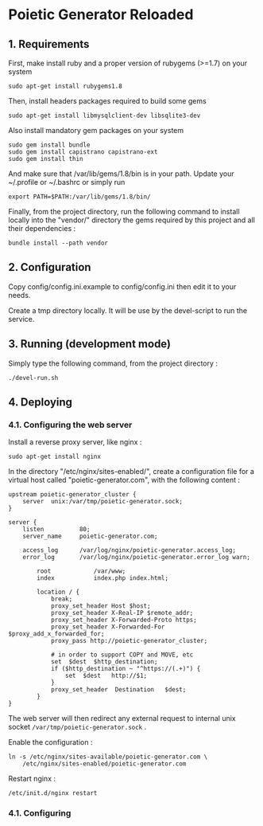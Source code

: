 
# Poietic Generator Reloaded

## 1. Requirements

First, make install ruby and a proper version of rubygems (>=1.7) on your system

    sudo apt-get install rubygems1.8

Then, install  headers packages required to build some gems

    sudo apt-get install libmysqlclient-dev libsqlite3-dev

Also install mandatory gem packages on your system

    sudo gem install bundle 
    sudo gem install capistrano capistrano-ext
    sudo gem install thin

And make sure that /var/lib/gems/1.8/bin is in your path. Update your ~/.profile 
or ~/.bashrc or simply run

    export PATH=$PATH:/var/lib/gems/1.8/bin/

Finally, from the project directory, run the following command to install
locally into the "vendor/" directory the gems required by this project and all
their dependencies :

    bundle install --path vendor


## 2. Configuration

Copy config/config.ini.example to config/config.ini then edit it to your needs.

Create a tmp directory locally. It will be use by the devel-script to run the service.

## 3. Running (development mode)

Simply type the following command, from the project directory :

    ./devel-run.sh

## 4. Deploying 

### 4.1. Configuring the web server

Install a reverse proxy server, like nginx :


    sudo apt-get install nginx

In the directory "/etc/nginx/sites-enabled/", create a configuration file for 
a virtual host called "poietic-generator.com", with the following content :

    upstream poietic-generator_cluster {
        server  unix:/var/tmp/poietic-generator.sock;
    }

    server {
        listen          80;
        server_name     poietic-generator.com;
     
        access_log      /var/log/nginx/poietic-generator.access_log;
        error_log       /var/log/nginx/poietic-generator.error_log warn;
    
            root            /var/www;
            index           index.php index.html;
    
            location / {
                break;
                proxy_set_header Host $host;
                proxy_set_header X-Real-IP $remote_addr;
                proxy_set_header X-Forwarded-Proto https;
                proxy_set_header X-Forwarded-For $proxy_add_x_forwarded_for;
                proxy_pass http://poietic-generator_cluster;
    
                # in order to support COPY and MOVE, etc
                set  $dest  $http_destination;
                if ($http_destination ~ "^https://(.+)") {
                    set  $dest   http://$1;
                }
                proxy_set_header  Destination   $dest;
            }
    }


The web server will then redirect any external request to internal unix
socket `/var/tmp/poietic-generator.sock` .

Enable the configuration :


    ln -s /etc/nginx/sites-available/poietic-generator.com \
        /etc/nginx/sites-enabled/poietic-generator.com

Restart nginx :


    /etc/init.d/nginx restart


### 4.1. Configuring 



